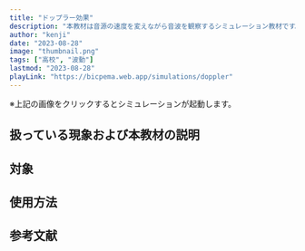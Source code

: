 ```yaml
---
title: "ドップラー効果"
description: "本教材は音源の速度を変えながら音波を観察するシミュレーション教材です。"
author: "kenji"
date: "2023-08-28"
image: "thumbnail.png"
tags: ["高校", "波動"]
lastmod: "2023-08-28"
playLink: "https://bicpema.web.app/simulations/doppler"
---
```


※上記の画像をクリックするとシミュレーションが起動します。

## 扱っている現象および本教材の説明

## 対象

## 使用方法

## 参考文献
